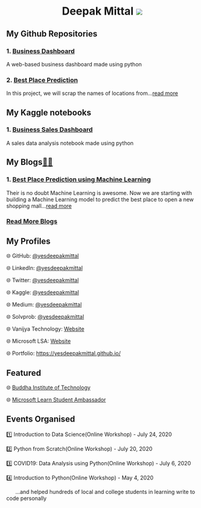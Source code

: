 <div align="center">
  <h1>Deepak Mittal <a href="https://github.com/yesdeepakmittal"target="_blank"><img src="https://img.shields.io/github/followers/yesdeepakmittal?style=social"></a></h1>
</div>

<div>
<h2>My Github Repositories</h2>
  <h3>1. <a href="https://github.com/yesdeepakmittal/Business_Dashboard">Business Dashboard</a></h3>
  <p>A web-based business dashboard made using python</p>
  <h3>2. <a href="https://github.com/yesdeepakmittal/Best_Place_Prediction"target="_blank">Best Place Prediction</a></h3>
  <p>In this project, we will scrap the names of locations from...<a href="https://github.com/yesdeepakmittal/Best_Place_Prediction/"target="_blank">read more</a></p>
</div>

<div>
  <h2>My Kaggle notebooks</h2>
    <h3>1. <a href="https://www.kaggle.com/yesdeepakmittal/business-sales-dashboard">Business Sales Dashboard</a></h3>
  <p>A sales data analysis notebook made using python</p>
<div>
  <h2>My Blogs<a href="https://blog.solvprob.in/author/yesdeepakmittal/">📖</a><a href="https://medium.com/@yesdeepakmittal">📖</a></h2>
  <h3>1. <a href="https://blog.solvprob.in/machine-learning/09/2020/best-place-prediction-using-machine-learning/">Best Place Prediction using Machine Learning</a></h3>
  <p>Their is no doubt Machine Learning is awesome. Now we are starting with building a Machine Learning model to predict the best place to open a new shopping mall...<a href="https://blog.solvprob.in/machine-learning/09/2020/best-place-prediction-using-machine-learning/">read more</a></p>
  <h3><a href="https://github.com/yesdeepakmittal/yesdeepakmittal/blob/master/myblogs.md">Read More Blogs</a></h3>
  </div>
  
<div>
  <h2>My Profiles</h2>
  <p>🌐 GitHub: <a href="https://github.com/yesdeepakmittal/">@yesdeepakmittal</a></p>
  <p>🌐 LinkedIn: <a href="https://www.linkedin.com/in/yesdeepakmittal/">@yesdeepakmittal</a></p>
  <p>🌐 Twitter: <a href="https://twitter.com/yesdeepakmittal">@yesdeepakmittal</a></p>
  <p>🌐 Kaggle: <a href="https://www.kaggle.com/yesdeepakmittal">@yesdeepakmittal</a></p>
  <p>🌐 Medium: <a href="https://medium.com/@yesdeepakmittal">@yesdeepakmittal</a></p>
  <p>🌐 Solvprob: <a href="https://blog.solvprob.in/author/yesdeepakmittal/">@yesdeepakmittal</a></p>
  <p>🌐 Vanijya Technology: <a href="https://vanijya.tech/">Website</a></p>
  <p>🌐 Microsoft LSA: <a href="https://studentambassadors.microsoft.com/en-US/profile/4723">Website</a></p>
  <p>🌐 Portfolio: <a href="https://yesdeepakmittal.github.io/">https://yesdeepakmittal.github.io/</a></p>
</div>

<div>
  <h2>Featured</h2>
  <p>🌐 <a href="http://www.bit.ac.in/eventsdetail/ece-department-has-organized-the-webinar-data-science-on-24-07-2020.aspx">Buddha Institute of Technology</a></p>
  <p>🌐 <a href="https://studentambassadors.microsoft.com/en-US/profile/4723">Microsoft Learn Student Ambassador</a></p>
</div>

<div>
  <h2>Events Organised</h2>
  <p>1️⃣ Introduction to Data Science(Online Workshop) - July 24, 2020</p>
  <p>2️⃣ Python from Scratch(Online Workshop) - July 20, 2020</p>
  <p>3️⃣ COVID19: Data Analysis using Python(Online Workshop) - July 6, 2020</p>
  <p>4️⃣ Introduction to Python(Online Workshop) - May 4, 2020</p>
  <p>&nbsp;&nbsp;&nbsp;&nbsp;&nbsp;&nbsp;...and helped hundreds of local and college students in learning write to code personally</p>
</div>
